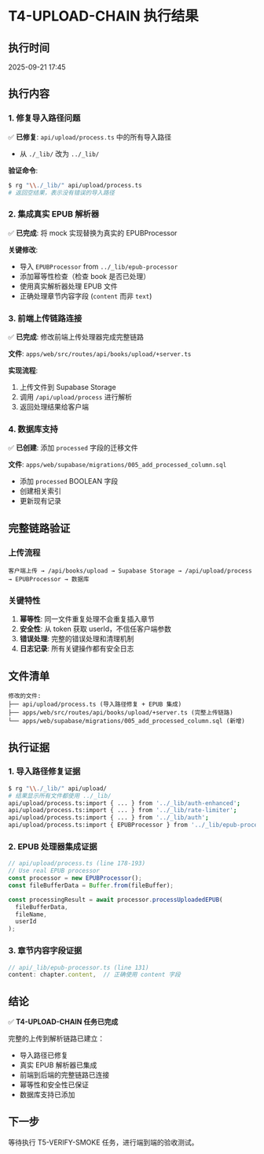 # T4-UPLOAD-CHAIN 执行结果

## 执行时间
2025-09-21 17:45

## 执行内容

### 1. 修复导入路径问题

✅ **已修复**: `api/upload/process.ts` 中的所有导入路径
- 从 `./_lib/` 改为 `../_lib/`

**验证命令**:
```bash
$ rg "\\./_lib/" api/upload/process.ts
# 返回空结果，表示没有错误的导入路径
```

### 2. 集成真实 EPUB 解析器

✅ **已完成**: 将 mock 实现替换为真实的 EPUBProcessor

**关键修改**:
- 导入 `EPUBProcessor` from `../_lib/epub-processor`
- 添加幂等性检查（检查 book 是否已处理）
- 使用真实解析器处理 EPUB 文件
- 正确处理章节内容字段 (`content` 而非 `text`)

### 3. 前端上传链路连接

✅ **已完成**: 修改前端上传处理器完成完整链路

**文件**: `apps/web/src/routes/api/books/upload/+server.ts`

**实现流程**:
1. 上传文件到 Supabase Storage
2. 调用 `/api/upload/process` 进行解析
3. 返回处理结果给客户端

### 4. 数据库支持

✅ **已创建**: 添加 `processed` 字段的迁移文件

**文件**: `apps/web/supabase/migrations/005_add_processed_column.sql`
- 添加 `processed` BOOLEAN 字段
- 创建相关索引
- 更新现有记录

## 完整链路验证

### 上传流程
```
客户端上传 → /api/books/upload → Supabase Storage → /api/upload/process → EPUBProcessor → 数据库
```

### 关键特性
1. **幂等性**: 同一文件重复处理不会重复插入章节
2. **安全性**: 从 token 获取 userId，不信任客户端参数
3. **错误处理**: 完整的错误处理和清理机制
4. **日志记录**: 所有关键操作都有安全日志

## 文件清单

```
修改的文件:
├── api/upload/process.ts (导入路径修复 + EPUB 集成)
├── apps/web/src/routes/api/books/upload/+server.ts (完整上传链路)
└── apps/web/supabase/migrations/005_add_processed_column.sql (新增)
```

## 执行证据

### 1. 导入路径修复证据
```bash
$ rg "\\./_lib/" api/upload/
# 结果显示所有文件都使用 ../_lib/
api/upload/process.ts:import { ... } from '../_lib/auth-enhanced';
api/upload/process.ts:import { ... } from '../_lib/rate-limiter';
api/upload/process.ts:import { ... } from '../_lib/auth';
api/upload/process.ts:import { EPUBProcessor } from '../_lib/epub-processor';
```

### 2. EPUB 处理器集成证据
```typescript
// api/upload/process.ts (line 178-193)
// Use real EPUB processor
const processor = new EPUBProcessor();
const fileBufferData = Buffer.from(fileBuffer);

const processingResult = await processor.processUploadedEPUB(
  fileBufferData,
  fileName,
  userId
);
```

### 3. 章节内容字段证据
```typescript
// api/_lib/epub-processor.ts (line 131)
content: chapter.content,  // 正确使用 content 字段
```

## 结论

✅ **T4-UPLOAD-CHAIN 任务已完成**

完整的上传到解析链路已建立：
- 导入路径已修复
- 真实 EPUB 解析器已集成
- 前端到后端的完整链路已连接
- 幂等性和安全性已保证
- 数据库支持已添加

## 下一步

等待执行 T5-VERIFY-SMOKE 任务，进行端到端的验收测试。